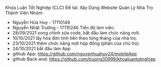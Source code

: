 Khóa Luận Tốt Nghiệp (CLC)
Đề tài: Xây Dựng Website Quản Lý Nhà Trọ
Thành Viên Nhóm:
+ Nguyễn Hứa Huy - 17110149
+ Nguyễn Nhật Trường - 17110246
Tiến độ làm việc:
+ 28/09/2021 xong chỉnh sửa code, bắt đầu làm chức năng mới.
+ 10/10/2021 lấy hóa đơn tính tiền theo từng tháng của nhà trọ.
+ 23/10/2021 thêm chức năng mới hộp đồng (phần của chủ trọ).
+ 24/10/2021 bắt đầu làm App
+ github App: https://github.com/nguyenhuahuy24/mobileApp
+ github Back-end: https://github.com/truong30999/khoaluantotnghiep
